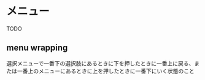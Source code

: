 # メニュー

TODO

## menu wrapping

選択メニューで一番下の選択肢にあるときに下を押したときに一番上に戻る、または一番上のメニューにあるときに上を押したときに一番下にいく状態のこと